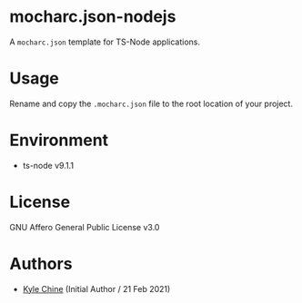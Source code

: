 # mocharc.json-nodejs

A `mocharc.json` template for TS-Node applications.

# Usage

Rename and copy the `.mocharc.json` file to the root location of your project.

# Environment

* ts-node v9.1.1

# License

GNU Affero General Public License v3.0

# Authors

* [Kyle Chine](https://www.kylechine.name) (Initial Author / 21 Feb 2021)

